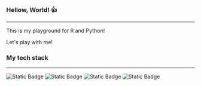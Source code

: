 ### Hellow, World! :+1:
---
This is my playground for R and Python!

Let's play with me!


### My tech stack
---
![Static Badge](https://img.shields.io/badge/-main-blue?style=flat&logo=r&logoColor=white&label=R)
![Static Badge](https://img.shields.io/badge/-main-blue?style=flat&logo=python&logoColor=white&label=Python)
![Static Badge](https://img.shields.io/badge/-etc-green?style=flat&logo=css3&logoColor=white&label=CSS)
![Static Badge](https://img.shields.io/badge/-etc-green?style=flat&logo=javascript&logoColor=white&label=javascript)

